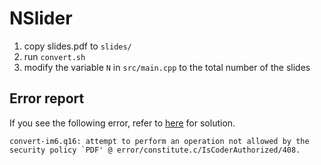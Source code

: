 # NSlider

1. copy slides.pdf to `slides/`
2. run `convert.sh`
3. modify the variable `N` in `src/main.cpp` to the total number of the slides

## Error report

If you see the following error, refer to [here][sf] for solution.
```
convert-im6.q16: attempt to perform an operation not allowed by the security policy `PDF' @ error/constitute.c/IsCoderAuthorized/408.
```

[sf]: https://stackoverflow.com/questions/52998331/imagemagick-security-policy-pdf-blocking-conversion
